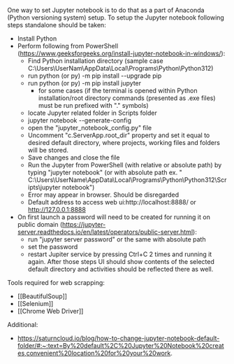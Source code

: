 One way to set Jupyter notebook is to do that as a part of Anaconda (Python versioning system) setup.
To setup the Jupyter notebook following steps standalone should be taken:
- Install Python
- Perform following from PowerShell (https://www.geeksforgeeks.org/install-jupyter-notebook-in-windows/):
	- Find Python installation directory (sample case  C:\Users\UserNam\AppData\Local\Programs\Python\Python312)
	- run python (or py) -m pip install --upgrade pip
	- run python (or py) -m pip install jupyter
		- for some cases (if the terminal is opened within Python installation/root directory commands (presented as .exe files) must be run prefixed with ".\" symbols)
	- locate Jupyter related folder in Scripts folder
	- jupyter notebook --generate-config
	- open the "jupyter_notebook_config.py" file
	- Uncomment "c.ServerApp.root_dir" property and set it equal to desired default directory, where projects, working files and folders will be stored.
	- Save changes and close the file
	- Run the Jupyter from PowerShell (with relative or absolute path) by typing "jupyter notebook" (or with absolute path ex. " C:\Users\UserName\AppData\Local\Programs\Python\Python312\Scripts\jupyter notebook")
	- Error may appear in browser. Should be disregarded
	- Default address to access web ui:http://localhost:8888/ or http://127.0.0.1:8888
- On first launch a password will need to be created for running it on public domain (https://jupyter-server.readthedocs.io/en/latest/operators/public-server.html):
	- run "jupyter server password" or the same with absolute path
	- set the password
	- restart Jupiter service by pressing Ctrl+C 2 times and running it again.
After those steps UI should show contents of the selected default directory and activities should be reflected there as well.

Tools required for web scrapping:
- [[BeautifulSoup]]
- [[Selenium]]
- [[Chrome Web Driver]]

Additional:
- https://saturncloud.io/blog/how-to-change-jupyter-notebook-default-folder/#:~:text=By%20default%2C%20Jupyter%20Notebook%20creates,convenient%20location%20for%20your%20work.

